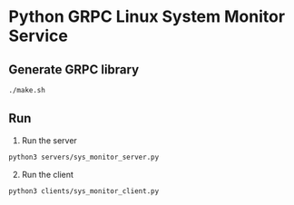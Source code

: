 # Python GRPC Linux System Monitor Service

## Generate GRPC library

```sh
./make.sh
```

## Run

1. Run the server
```sh
python3 servers/sys_monitor_server.py
```

2. Run the client
```sh
python3 clients/sys_monitor_client.py
```